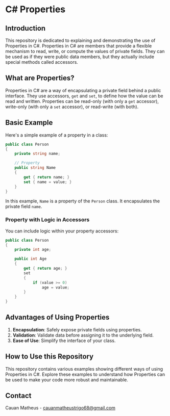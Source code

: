 # C# Properties

## Introduction

This repository is dedicated to explaining and demonstrating the use of Properties in C#. Properties in C# are members that provide a flexible mechanism to read, write, or compute the values of private fields. They can be used as if they were public data members, but they actually include special methods called accessors.

## What are Properties?

Properties in C# are a way of encapsulating a private field behind a public interface. They use accessors, `get` and `set`, to define how the value can be read and written. Properties can be read-only (with only a `get` accessor), write-only (with only a `set` accessor), or read-write (with both).

## Basic Example

Here's a simple example of a property in a class:

```csharp
public class Person
{
    private string name;

    // Property
    public string Name
    {
        get { return name; }
        set { name = value; }
    }
}
```

In this example, `Name` is a property of the `Person` class. It encapsulates the private field `name`.


### Property with Logic in Accessors

You can include logic within your property accessors:

```csharp
public class Person
{
    private int age;

    public int Age
    {
        get { return age; }
        set
        {
            if (value >= 0)
                age = value;
        }
    }
}
```

## Advantages of Using Properties

1. **Encapsulation**: Safely expose private fields using properties.
2. **Validation**: Validate data before assigning it to the underlying field.
3. **Ease of Use**: Simplify the interface of your class.

## How to Use this Repository

This repository contains various examples showing different ways of using Properties in C#. Explore these examples to understand how Properties can be used to make your code more robust and maintainable.

## Contact

Cauan Matheus - [cauanmatheustrigo68@gmail.com](mailto:cauanmatheustrigo68@gmail.com)
